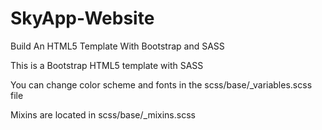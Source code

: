 # SkyApp-Website
Build An HTML5 Template With Bootstrap and SASS

This is a Bootstrap HTML5 template with SASS

You can change color scheme and fonts in the scss/base/_variables.scss file

Mixins are located in scss/base/_mixins.scss
